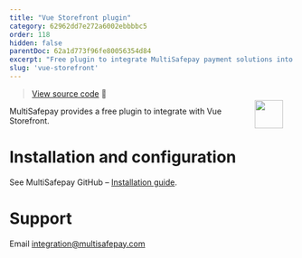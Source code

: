 ```yaml
---
title: "Vue Storefront plugin"
category: 62962dd7e272a6002ebbbbc5
order: 118
hidden: false
parentDoc: 62a1d773f96fe80056354d84
excerpt: "Free plugin to integrate MultiSafepay payment solutions into your Vue Storefront application."
slug: 'vue-storefront'
---
```

<img src="https://raw.githubusercontent.com/MultiSafepay/docs/master/static/logo/Plugins/Vue_Storefront.svg" width="50" align="right" style="margin: 20px; max-height: 75px"/>

> [View source code](https://github.com/MultiSafepay/vsf-payment-multisafepay) :link:

MultiSafepay provides a free plugin to integrate with Vue Storefront.

# Installation and configuration

See MultiSafepay GitHub – [Installation guide](https://github.com/MultiSafepay/vsf-payment-multisafepay).

# Support

Email <integration@multisafepay.com> 